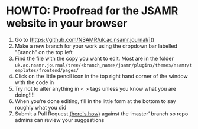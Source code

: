 # HOWTO: Proofread for the JSAMR website in your browser

1. Go to [https://github.com/NSAMR/uk.ac.nsamr.journal/]()
2. Make a new branch for your work using the dropdown bar labelled "Branch" on the top left
3. Find the file with the copy you want to edit. Most are in the folder `uk.ac.nsamr.journal/tree/<branch_name>/jsamr/plugins/themes/nsamr/templates/frontend/pages/`
4. Click on the little pencil icon in the top right hand corner of the window with the code in
5. Try not to alter anything in < > tags unless you know what you are doing!!!!
6. When you’re done editing, fill in the little form at the bottom to say roughly what you did
7. Submit a Pull Request [(here's how)](https://github.com/NSAMR/uk.ac.nsamr.journal/blob/master/HOWTO:%20Submit%20a%20Pull%20Request%20to%20JSAMR.md) against the ‘master’ branch so repo admins can review your suggestions

